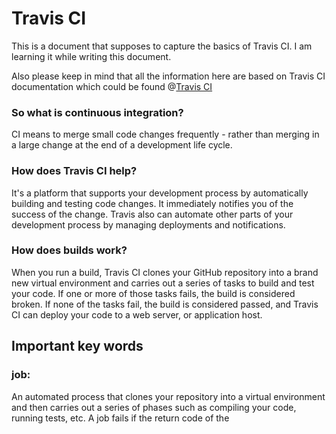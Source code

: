 # Travis CI  

This is a document that supposes to capture the basics of Travis CI.
I am learning it while writing this document.

Also please keep in mind that all the information here are based on
Travis CI documentation which could be found @[Travis CI](https://docs.travis-ci.com/)


### So what is continuous integration?

CI means to merge small code changes frequently - rather than merging in a large change at
the end of a development life cycle.

### How does Travis CI help?

It's a platform that supports your development process by automatically building and testing code
changes. It immediately notifies you of the success of the change. Travis also can automate other parts
of your development process by managing deployments and notifications.


### How does builds work?

When you run a build, Travis CI clones your GitHub repository into a brand new virtual environment and carries out a series of tasks to build and test your code. If one or more of those tasks fails,
the build is considered broken. If none of the tasks fail, the build is considered passed, and
Travis CI can deploy your code to a web server, or application host.

## Important key words

### job:
An automated process that clones your repository into a virtual environment and then carries out a series of phases such as compiling your code, running tests, etc. A job fails if the
return code of the <script> phase is non zero.

### phase:
The sequential steps of a job. For example, the install phase comes before the script phase,
which comes before the optional deploy phase.

### build:
A group of jobs. For example, a build might have two jobs, each of which tests a project with a different version of a programming language. A build finishes when all of its jobs are finished.

### stage:
A group of jobs that run in parallel as part of a sequential build process
composed of multiple stages.


### Trouble shooting
If you have problems with broken builds, check out @[Travis CI documentation](https://docs.travis-ci.com/user/common-build-problems/)


## Getting started

check out the [prerequisites](https://docs.travis-ci.com/user/getting-started/) here

```
Add a .tarvis.yml file to your git repo, then commit and push, to trigger Travis's build
```


> We will be looking into how to customize your build shortly. I will probably give 2 examples one using Node.js and another using Java



# More than running tests

Travis enables you to do more than running tests.


>we will look into how to configure Travis to send notifications shortly
